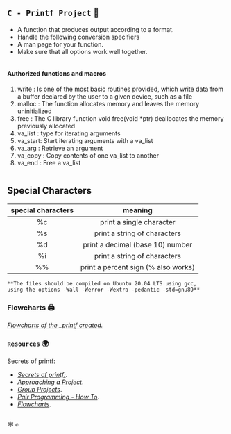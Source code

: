 ## `C - Printf Project` :dart:

* A function that produces output according to a format.
* Handle the following conversion specifiers
* A man page for your function.
* Make sure that all options work well together.

```
```
#### Authorized functions and macros

1. write   : Is one of the most basic routines provided, which write data from a buffer declared by the user to a given device, such as a file
2. malloc  : The function allocates memory and leaves the memory uninitialized
3. free    : The C library function void free(void *ptr) deallocates the memory previously allocated
4. va_list : type for iterating arguments
5. va_start: Start iterating arguments with a va_list
6. va_arg  : Retrieve an argument
7. va_copy : Copy contents of one va_list to another
8. va_end  : Free a va_list

```
```
## Special Characters

| special characters| meaning|   
| :----------------:|:-----------------------:|
|       %c          | print a single character|
|       %s          | print a string of characters|
|       %d          | print a decimal (base 10) number|
|       %i          | print a string of characters
|       %%          | print a percent sign (\% also works)|  


```
**The files should be compiled on Ubuntu 20.04 LTS using gcc, 
using the options -Wall -Werror -Wextra -pedantic -std=gnu89**
```

### Flowcharts    :printer: 

[*Flowcharts of the _printf created.*](https://medium.com/@jlucbilo/c-printf-flowcarts-d56590a34489) 


### `Resources`   :earth_africa:

Secrets of printf: 

- [*Secrets of printf:*](https://intranet.hbtn.io/rltoken/Jr19IHYnhfJl1V-TWorIOg). 
- [*Approaching a Project*](https://intranet.hbtn.io/concepts/881).
- [*Group Projects*](https://intranet.hbtn.io/concepts/893).
- [*Pair Programming - How To*](https://intranet.hbtn.io/concepts/894).
- [*Flowcharts*](https://intranet.hbtn.io/concepts/895).


```

```

:spider_web: :fist_raised:
